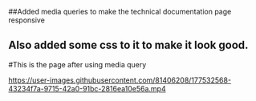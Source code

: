 ##Added media queries to make the technical documentation page responsive
## Also added some css to it to make it look good.

#This is  the page after using media query


https://user-images.githubusercontent.com/81406208/177532568-43234f7a-9715-42a0-91bc-2816ea10e56a.mp4


